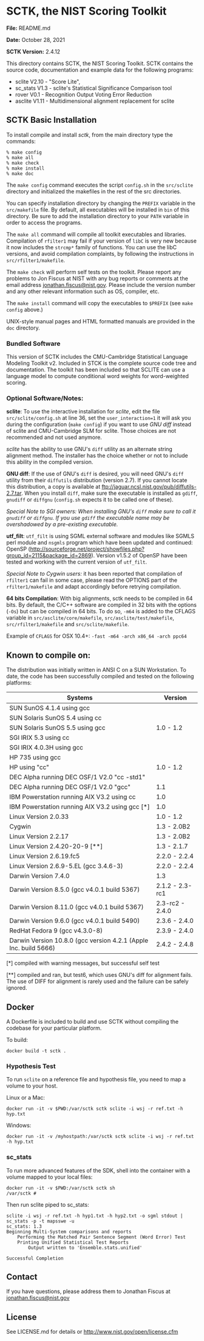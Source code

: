 # SCTK, the NIST Scoring Toolkit

**File:**  README.md

**Date:**  October 28, 2021

**SCTK Version:** 2.4.12

This directory contains SCTK, the NIST Scoring Toolkit.  SCTK contains the 
source code, documentation and example data for the following programs:
- sclite   V2.10  - "Score Lite",
- sc_stats V1.3  - sclite's Statistical Significance Comparison tool
- rover    V0.1  - Recognition Output Voting Error Reduction
- asclite  V1.11 - Multidimensional alignment replacement for sclite

## SCTK Basic Installation

To install compile and install *sctk*, from the main directory type the commands:

	% make config
	% make all
	% make check
	% make install
	% make doc

The `make config` command executes the script `config.sh` in the `src/sclite` directory and initialized the makefiles in the rest of the src directories.  

You can specify installation directory by changing the `PREFIX` variable in the `src/makefile` file.  By default, all executables will be installed in `bin` of this directory.  Be sure to add the installation directory to your `PATH` variable in order to access the programs.

The `make all` command will compile all toolkit executables and libraries. Compilation of `rfilter1` may fail if your version of `libC` is very new because it now includes the `strcmp*` family of functions. You can use the libC versions, and avoid compilation complaints, by following the instructions in  `src/rfilter1/makefile`.

The `make check` will perform self tests on the toolkit.  Please report any problems to Jon Fiscus at NIST with any bug reports or comments at the email address <jonathan.fiscus@nist.gov>.  Please include the version number and any other relevant information such as OS, compiler, etc.

The `make install` command will copy the executables to `$PREFIX` (see `make config` above.)

UNIX-style manual pages and HTML formatted manuals are provided in the `doc` directory.

### Bundled Software

This version of SCTK includes the CMU-Cambridge Statistical Language Modeling Toolkit v2.  Included in STCK is the complete source code tree and documentation.  The toolkit has been included so that SCLITE can use a language model to compute conditional word weights for word-weighted scoring.

### Optional Software/Notes:

**sclite**:
To use the interactive installation for *sclite*, edit the file `src/sclite/config.sh` at line 36, set the `user_interaction=1` it will ask you during the configuration (`make config`) if you want to use *GNU diff* instead of sclite and CMU-Cambridge SLM for sclite.  Those choices are not recommended and not used anymore.

*sclite* has the ability to use GNU's `diff` utility as an alternate string alignment method.  The installer has the choice whether or not to include this ability in the compiled version.  

**GNU diff**:
If the use of GNU's `diff` is desired, you will need GNU's `diff` utility from their `diffutils` distribution (version 2.7).  If you cannot locate this distribution, a copy is available at <ftp://jaguar.ncsl.nist.gov/pub/diffutils-2.7.tar>. When you install `diff`, make sure the executable is installed as `gdiff`, `gnudiff` or `diffgnu` (`config.sh` expects it to be called one of these).

*Special Note to SGI owners: When installing GNU's `diff` make sure to call it `gnudiff` or `diffgnu`. If you use `gdiff` the executable name may be overshadowed by a pre-existing executable.*

**utf\_filt**:
`utf_filt` is using SGML external software and modules like SGMLS perl module and `nsgmls` program which have been updated and continued: OpenSP (<http://sourceforge.net/project/showfiles.php?group_id=2115&package_id=2869>). Version v1.5.2 of OpenSP have been tested and working with the current 
version of `utf_filt`.

*Special Note to Cygwin users:* it has been reported that compilation of `rfilter1` can fail in some case, please read the OPTIONS part of the `rfilter1/makefile` and adapt accordingly before retrying compilation.


**64 bits Compilation**:
With big alignments, sctk needs to be compiled in 64 bits. By default, the C/C++ software are compiled in 32 bits with the options (`-Os`) but can be compiled in 64 bits. To do so, `-m64` is added to the CFLAGS variable in `src/asclite/core/makefile`, `src/asclite/test/makefile`, `src/rfilter1/makefile` and `src/sclite/makefile`.

Example of `CFLAGS` for OSX 10.4+: `-fast -m64 -arch x86_64 -arch ppc64`

## Known to compile on:

The distribution was initially written in ANSI C on a SUN Workstation.  To date, the code has been successfully compiled and tested on the following platforms:

Systems                                       | Version 
------------------------------------------    |---------------------------     
SUN SunOS 4.1.4 using gcc                     |   
SUN Solaris SunOS 5.4 using cc                |   
SUN Solaris SunOS 5.5 using gcc               |   1.0 - 1.2
SGI IRIX 5.3 using cc                         |   
SGI IRIX 4.0.3H using gcc                     |   
HP 735 using gcc                              |   
HP using "cc"                                 | 1.0 - 1.2
DEC Alpha running DEC OSF/1 V2.0 "cc -std1"   |  
DEC Alpha running DEC OSF/1 V2.0 "gcc"        | 1.1
IBM Powerstation running AIX V3.2 using cc    | 1.0
IBM Powerstation running AIX V3.2 using gcc [*]  | 1.0
Linux Version 2.0.33                          | 1.0 - 1.2
Cygwin                                        | 1.3 - 2.0B2
Linux Version 2.2.17                          | 1.3 - 2.0B2
Linux Version 2.4.20-20-9 [**]                  | 1.3 - 2.1.7
Linux Version 2.6.19.fc5                      | 2.2.0 - 2.2.4
Linux Version 2.6.9-5.EL (gcc 3.4.6-3)        | 2.2.0 - 2.2.4
Darwin Version 7.4.0                          | 1.3
Darwin Version 8.5.0 (gcc v4.0.1 build 5367)  | 2.1.2 - 2.3-rc1 
Darwin Version 8.11.0 (gcc v4.0.1 build 5367) | 2.3-rc2 - 2.4.0
Darwin Version 9.6.0 (gcc v4.0.1 build 5490)  | 2.3.6 - 2.4.0
RedHat Fedora 9 (gcc v4.3.0-8)                | 2.3.9 - 2.4.0
Darwin Version 10.8.0 (gcc version 4.2.1 (Apple Inc. build 5666) | 2.4.2 - 2.4.8

[\*] compiled with warning messages, but successful self test

[\*\*] compiled and ran, but test6, which uses GNU's diff for alignment fails.  The use of DIFF for alignment is rarely used and the failure can be safely ignored.

## Docker

A Dockerfile is included to build and use SCTK without compiling the codebase for your particular platform.

To build:

```
docker build -t sctk .
```

### Hypothesis Test
To run `sclite` on a reference file and hypothesis file, you need to map a volume to your host.

Linux or a Mac:
```
docker run -it -v $PWD:/var/sctk sctk sclite -i wsj -r ref.txt -h hyp.txt
```
Windows:
```
docker run -it -v /myhostpath:/var/sctk sctk sclite -i wsj -r ref.txt -h hyp.txt
```

### sc_stats
To run more advanced features of the SDK, shell into the container with a volume mapped to your local files:
```
docker run -it -v $PWD:/var/sctk sctk sh
/var/sctk #
```
Then run sclite piped to sc_stats:
```
sclite -i wsj -r ref.txt -h hyp1.txt -h hyp2.txt -o sgml stdout | sc_stats -p -t mapsswe -u
sc_stats: 1.3
Beginning Multi-System comparisons and reports
    Performing the Matched Pair Sentence Segment (Word Error) Test
    Printing Unified Statistical Test Reports
        Output written to 'Ensemble.stats.unified'

Successful Completion
```

## Contact

If you have questions, please address them to Jonathan Fiscus at <jonathan.fiscus@nist.gov>

## License

See LICENSE.md for details or <http://www.nist.gov/open/license.cfm>
